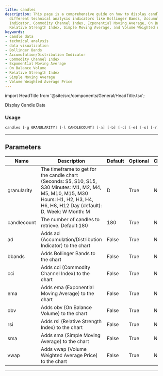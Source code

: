 ```yaml
---
title: candles
description: This page is a comprehensive guide on how to display candle data for
  different technical analysis indicators like Bollinger Bands, Accumulation/Distribution
  Indicator, Commodity Channel Index, Exponential Moving Average, On Balance Volume,
  Relative Strength Index, Simple Moving Average, and Volume Weighted Average Price.
keywords:
- candle data
- technical analysis
- data visualization
- Bollinger Bands
- Accumulation/Distribution Indicator
- Commodity Channel Index
- Exponential Moving Average
- On Balance Volume
- Relative Strength Index
- Simple Moving Average
- Volume Weighted Average Price
---
```


import HeadTitle from '@site/src/components/General/HeadTitle.tsx';

<HeadTitle title="forex/oanda/candles - Reference | OpenBB Terminal Docs" />

Display Candle Data

### Usage

```python
candles [-g GRANULARITY] [-l CANDLECOUNT] [-a] [-b] [-c] [-e] [-o] [-r] [-s] [-v]
```

---

## Parameters

| Name | Description | Default | Optional | Choices |
| ---- | ----------- | ------- | -------- | ------- |
| granularity | The timeframe to get for the candle chart (Seconds: S5, S10, S15, S30 Minutes: M1, M2, M4, M5, M10, M15, M30 Hours: H1, H2, H3, H4, H6, H8, H12 Day (default): D, Week: W Month: M | D | True | None |
| candlecount | The number of candles to retrieve. Default:180 | 180 | True | None |
| ad | Adds ad (Accumulation/Distribution Indicator) to the chart | False | True | None |
| bbands | Adds Bollinger Bands to the chart | False | True | None |
| cci | Adds cci (Commodity Channel Index) to the chart | False | True | None |
| ema | Adds ema (Exponential Moving Average) to the chart | False | True | None |
| obv | Adds obv (On Balance Volume) to the chart | False | True | None |
| rsi | Adds rsi (Relative Strength Index) to the chart | False | True | None |
| sma | Adds sma (Simple Moving Average) to the chart | False | True | None |
| vwap | Adds vwap (Volume Weighted Average Price) to the chart | False | True | None |

---
